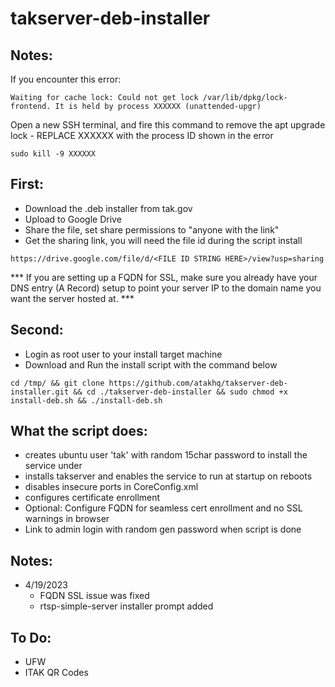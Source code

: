 # takserver-deb-installer

## Notes:

If you encounter this error: 

```Waiting for cache lock: Could not get lock /var/lib/dpkg/lock-frontend. It is held by process XXXXXX (unattended-upgr) ```

Open a new SSH terminal, and fire this command to remove the apt upgrade lock - REPLACE XXXXXX with the process ID shown in the error

```sudo kill -9 XXXXXX```


## First:
- Download the .deb installer from tak.gov
- Upload to Google Drive
- Share the file, set share permissions to "anyone with the link"
- Get the sharing link, you will need the file id during the script install

```https://drive.google.com/file/d/<FILE ID STRING HERE>/view?usp=sharing```

*** If you are setting up a FQDN for SSL, make sure you already have your DNS entry (A Record) setup to point your server IP to the domain name you want the server hosted at. ***

## Second:

- Login as root user to your install target machine
- Download and Run the install script with the command below

```cd /tmp/ && git clone https://github.com/atakhq/takserver-deb-installer.git && cd ./takserver-deb-installer && sudo chmod +x install-deb.sh && ./install-deb.sh```


## What the script does:

- creates ubuntu user 'tak' with random 15char password to install the service under
- installs takserver and enables the service to run at startup on reboots
- disables insecure ports in CoreConfig.xml
- configures certificate enrollment
- Optional: Configure FQDN for seamless cert enrollment and no SSL warnings in browser
- Link to admin login with random gen password when script is done

## Notes:
- 4/19/2023
  - FQDN SSL issue was fixed
  - rtsp-simple-server installer prompt added

## To Do:
- UFW
- ITAK QR Codes

